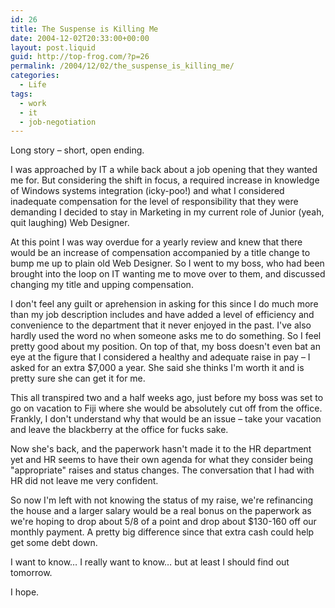 ```yaml
---
id: 26
title: The Suspense is Killing Me
date: 2004-12-02T20:33:00+00:00
layout: post.liquid
guid: http://top-frog.com/?p=26
permalink: /2004/12/02/the_suspense_is_killing_me/
categories:
  - Life
tags:
  - work
  - it
  - job-negotiation
---
```

Long story – short, open ending.

I was approached by IT a while back about a job opening that they wanted me for. But considering the shift in focus, a required increase in knowledge of Windows systems integration (icky-poo!) and what I considered inadequate compensation for the level of responsibility that they were demanding I decided to stay in Marketing in my current role of Junior (yeah, quit laughing) Web Designer.

At this point I was way overdue for a yearly review and knew that there would be an increase of compensation accompanied by a title change to bump me up to plain old Web Designer. So I went to my boss, who had been brought into the loop on IT wanting me to move over to them, and discussed changing my title and upping compensation. 

I don't feel any guilt or aprehension in asking for this since I do much more than my job description includes and have added a level of efficiency and convenience to the department that it never enjoyed in the past. I've also hardly used the word no when someone asks me to do something. So I feel pretty good about my position. On top of that, my boss doesn't even bat an eye at the figure that I considered a healthy and adequate raise in pay – I asked for an extra $7,000 a year. She said she thinks I'm worth it and is pretty sure she can get it for me. 

This all transpired two and a half weeks ago, just before my boss was set to go on vacation to Fiji where she would be absolutely cut off from the office. Frankly, I don't understand why that would be an issue – take your vacation and leave the blackberry at the office for fucks sake.

Now she's back, and the paperwork hasn't made it to the HR department yet and HR seems to have their own agenda for what they consider being "appropriate" raises and status changes. The conversation that I had with HR did not leave me very confident.

So now I'm left with not knowing the status of my raise, we're refinancing the house and a larger salary would be a real bonus on the paperwork as we're hoping to drop about 5/8 of a point and drop about $130-160 off our monthly payment. A pretty big difference since that extra cash could help get some debt down.

I want to know… I really want to know… but at least I should find out tomorrow.

I hope.
